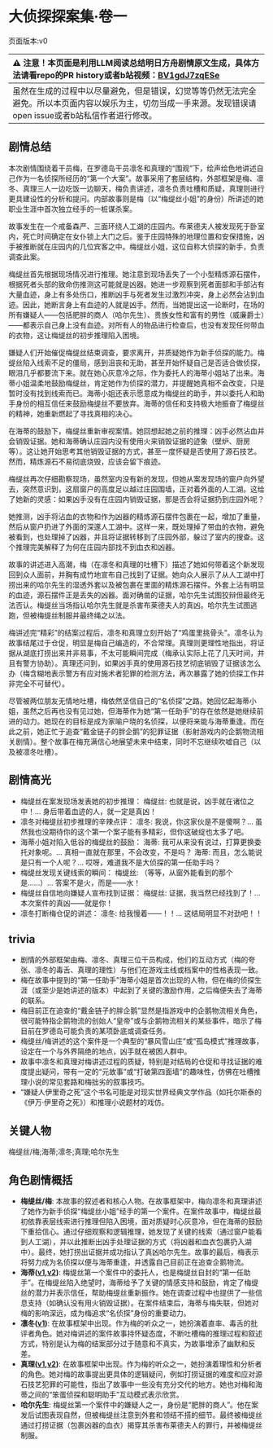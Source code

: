 # 大侦探探案集·卷一
页面版本:v0
 

| :warning: 注意！本页面是利用LLM阅读总结明日方舟剧情原文生成，具体方法请看repo的PR history或者b站视频：[BV1gdJ7zqESe](https://www.bilibili.com/video/BV1gdJ7zqESe/)         |
|:----------------------------|
| 虽然在生成的过程中以尽量避免，但是错误，幻觉等等仍然无法完全避免。所以本页面内容以娱乐为主，切勿当成一手来源。发现错误请open issue或者b站私信作者进行修改。|



## 剧情总结
本次剧情围绕着干员梅，在罗德岛干员凛冬和真理的“围观”下，绘声绘色地讲述自己作为一名侦探所经历的“第一个大案”。故事采用了套层结构，外部框架是梅、凛冬、真理三人一边吃饭一边聊天，梅负责讲述，凛冬负责吐槽和质疑，真理则进行更具建设性的分析和提问。内部故事则是梅（以“梅缇丝小姐”的身份）所讲述的她职业生涯中首次独立经手的一桩谋杀案。

故事发生在一个戒备森严、三面环绕人工湖的庄园内。布莱德夫人被发现死于卧室内，死亡时间确定在女仆锁上大门之后。鉴于庄园特殊的地理位置和安保措施，凶手被推断就在庄园内的几位宾客之中。梅缇丝小姐，这位自称大侦探的新手，负责调查此案。

梅缇丝首先根据现场情况进行推理。她注意到现场丢失了一个小型精炼源石摆件，根据死者头部的致命伤推测这可能就是凶器。她进一步观察到死者面部和手部沾有大量血迹，身上有多处伤口，推断凶手与死者发生过激烈冲突，身上必然会沾到血迹。因此，她断言身上有血迹的人就是凶手。然而，当她提出这一论断时，在场的所有嫌疑人——包括肥胖的商人（哈尔先生）、贵族女性和富有的男性（威廉爵士）——都表示自己身上没有血迹。对所有人的物品进行检查后，也没有发现任何带血的衣物，这让梅缇丝的初步推理陷入困境。

嫌疑人们开始催促梅缇丝结束调查，要求离开，并质疑她作为新手侦探的能力。梅缇丝陷入线索不足的僵局，感到沮丧和无助，甚至开始怀疑自己是否适合做侦探，眼泪几乎都要流下来。就在她心灰意冷之际，作为委托人的海蒂小姐站了出来。海蒂小姐温柔地鼓励梅缇丝，肯定她作为侦探的潜力，并提醒她真相不会改变，只是暂时没有找到线索而已。海蒂小姐还表示愿意成为梅缇丝的助手，并以委托人和助手身份的相互信任来鼓励梅缇丝不要放弃。海蒂的信任和支持极大地振奋了梅缇丝的精神，她重新燃起了寻找真相的决心。

在海蒂的鼓励下，梅缇丝重新审视案情。她回想起她之前的推理：凶手必然沾血并会销毁证据。她和海蒂确认庄园内没有使用火来销毁证据的迹象（壁炉、厨房等）。这让她开始思考其他销毁证据的方式，甚至一度怀疑是否使用了源石技艺。然而，精炼源石不易彻底烧毁，应该会留下痕迹。

梅缇丝再次仔细勘察现场，虽然室内没有新的发现，但她从案发现场的窗户向外望去，突然意识到，这扇窗户的高度足以越过庄园围墙，正对着外面的人工湖。这给了她新的灵感：如果凶手没有在庄园内销毁证据，那是否会将证据扔到庄园外呢？

她推测，凶手将沾血的衣物和作为凶器的精炼源石摆件包裹在一起，增加了重量，然后从窗户扔进了外面的深邃人工湖中。这样一来，既处理掉了带血的衣物，避免被看到，也处理掉了凶器，并且将证据转移到了庄园外部，躲过了室内的搜查。这个推理完美解释了为何在庄园内部找不到血衣和凶器。

故事的讲述进入高潮，梅（在凛冬和真理的吐槽下）描述了她如何带着这个新发现回到众人面前，并胸有成竹地宣布自己找到了证据。她向众人展示了从人工湖中打捞出来的哈尔先生的湿透外套以及被包裹在里面的精炼源石摆件。外套上沾有明显的血迹，源石摆件正是丢失的凶器。面对确凿的证据，哈尔先生试图狡辩但最终无法否认。梅缇丝当场指认哈尔先生就是杀害布莱德夫人的真凶。哈尔先生试图逃跑，但被梅缇丝制服并最终绳之以法。

梅讲述完“精彩”的结案过程后，凛冬和真理立刻开始了“鸡蛋里挑骨头”。凛冬认为故事结尾过于仓促，明显是梅自己编造的，不合常理。真理则更理性地指出，将证据从湖底打捞出来并非易事，不太可能瞬间完成（梅承认实际上花了几天时间，并且有警方协助）。真理还问到，如果凶手真的使用源石技艺彻底销毁了证据该怎么办（梅含糊地表示警方有应对施术者犯罪的检测方法，再次暴露了她的侦探工作并非完全不可替代）。

尽管被两位朋友无情地吐槽，梅依然坚信自己的“名侦探”之路。她回忆起海蒂小姐，虽然之后再也没有见过她，但海蒂作为她“第一任助手”的存在依然是她继续前进的动力。她现在的目标是成为家喻户晓的名侦探，以便将来能与海蒂重逢。而在此之前，她正忙于追查“戴金链子的胖企鹅”的犯罪证据（影射游戏内的企鹅物流相关剧情）。整个故事在梅充满信心地展望未来中结束，同时不忘继续吹嘘自己（以及被凛冬吐槽）。
## 剧情高光
*   梅缇丝在案发现场发表她的初步推理：
    梅缇丝: 也就是说，凶手就在诸位之中！... 身后带着血迹的人，就一定是真凶！
*   凛冬对梅缇丝初步推理的辛辣点评：
    凛冬: 我说，你这家伙是不是傻啊？... 虽然我也没期待你的这个第一个案子能有多精彩，但你这破绽也太多了吧。
*   海蒂小姐对陷入低谷的梅缇丝的鼓励：
    海蒂: 我可从来没有说过，打算更换委托对象呢。... 真相一直就在那里，不会改变，不是吗？
    海蒂: 而且，怎么能说是只有一个人呢？... 哎呀，难道我不是大侦探的第一任助手吗？
*   梅缇丝发现关键线索的瞬间：
    梅缇丝: （等等，从窗外能看到的那个是......）... 答案不是火，而是——水！
*   梅缇丝自信地向嫌疑人宣布找到证据：
    梅缇丝: 证据，我当然已经找到了！... 本次案件的真凶——就是你！
*   凛冬打断梅仓促的讲述：
    凛冬: 给我慢着——！！... 这结局明显不对劲吧！！
## trivia
*   剧情的外部框架由梅、凛冬、真理三位干员构成，他们的互动方式（梅的夸张、凛冬的毒舌、真理的理性）与他们在游戏主线或档案中的性格表现一致。
*   梅在故事中提到的“第一任助手”海蒂小姐是首次出现的人物，但在梅的侦探生涯（或至少是她讲述的版本）中起到了关键的激励作用，之后梅便失去了海蒂的联系。
*   梅目前正在追查的“戴金链子的胖企鹅”显然是指游戏中的企鹅物流相关角色，很可能特指企鹅物流的创始人“皇帝”或与企鹅物流相关的某些事件，暗示了梅目前在罗德岛可能负责的某项卧底或调查任务。
*   梅缇丝/梅讲述的这个案件是一个典型的“暴风雪山庄”或“孤岛模式”推理故事，设定在一个与外界隔绝的地点，凶手就在被困人群中。
*   故事中凛冬和真理对梅讲述过程的质疑，特别是对结局的仓促和寻找证据的难度提出疑问，带有一定的“元故事”或“打破第四面墙”的趣味性，仿佛在吐槽推理小说的常见套路和梅拙劣的叙事技巧。
*   “嫌疑人伊里奇之死”这个书名可能是对现实世界经典文学作品（如托尔斯泰的《伊万·伊里奇之死》）和推理小说题材的戏仿。
## 关键人物
梅缇丝/梅;海蒂;凛冬;真理;哈尔先生
## 角色剧情概括
-   **梅缇丝/梅**: 本故事的叙述者和核心人物。在故事框架中，梅向凛冬和真理讲述了她作为新手侦探“梅缇丝小姐”经手的第一个案件。在案件故事中，梅缇丝最初依靠表层线索进行推理但陷入困境，面对质疑时心灰意冷，但在海蒂的鼓励下重拾信心。通过仔细观察和逻辑推理，她发现了关键的线索（通过窗户能看到人工湖），并以此推断出凶手处理证据的方式（将凶器和血衣包裹扔入湖中）。最终，她打捞出证据并成功指认了真凶哈尔先生。故事的最后，梅表示将努力成为名侦探以便与海蒂重逢，并透露自己目前正在追查企鹅物流。
-   **海蒂([v1](../chars/char_4045_heidi.md),[v2](../char_v3/char_4045_heidi.md))**: 梅缇丝第一个案件中的委托人，也是梅缇丝自封的“第一任助手”。在梅缇丝陷入绝望时，海蒂给予了关键的情感支持和鼓励，肯定了梅缇丝的潜力并表示信任，帮助梅缇丝重新振作。她在调查过程中也提供了一些信息支持（如确认没有用火销毁证据）。在案件结束后，海蒂与梅失联，但她对梅的影响深远，成为梅追求“名侦探”身份的重要动力。
-   **凛冬([v1](../chars/char_115_headbr.md))**: 在故事框架中出现。作为梅的听众之一，她扮演着直率、毒舌的批评者角色。她对梅讲述的案件故事持怀疑态度，不断吐槽梅的推理过程和叙述方式，特别是认为梅的结案部分过于随意和不真实，为故事增添了幽默和反差。
-   **真理([v1](../chars/char_195_glassb.md),[v2](../char_v3/char_195_glassb.md))**: 在故事框架中出现。作为梅的听众之一，她扮演着理性和分析者的角色。她对梅的故事提出更具体的逻辑疑问，例如打捞证据的难度和应对源石技艺犯罪的可能性，指出了故事中一些没有充分交代的地方。她也对梅和海蒂之间的“笨蛋侦探和聪明助手”互动模式表示欣赏。
-   **哈尔先生**: 梅缇丝第一个案件中的嫌疑人之一，身份是“肥胖的商人”。他在案发后试图表现自然，但被梅缇丝注意到外套和领结不搭的细节。最终被梅缇丝通过打捞证据（包裹凶器的血衣）揭穿其杀害布莱德夫人的罪行，并被梅缇丝制服。